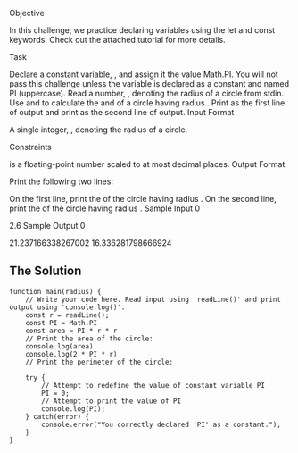 Objective

In this challenge, we practice declaring variables using the let and const keywords. Check out the attached tutorial for more details.

Task

Declare a constant variable, , and assign it the value Math.PI. You will not pass this challenge unless the variable is declared as a constant and named PI (uppercase).
Read a number, , denoting the radius of a circle from stdin.
Use  and  to calculate the  and  of a circle having radius .
Print  as the first line of output and print  as the second line of output.
Input Format

A single integer, , denoting the radius of a circle.

Constraints

 is a floating-point number scaled to at most  decimal places.
Output Format

Print the following two lines:

On the first line, print the  of the circle having radius .
On the second line, print the  of the circle having radius .
Sample Input 0

2.6
Sample Output 0

21.237166338267002
16.336281798666924

## The Solution
```
function main(radius) {
    // Write your code here. Read input using 'readLine()' and print output using 'console.log()'.
    const r = readLine();
    const PI = Math.PI
    const area = PI * r * r
    // Print the area of the circle:
    console.log(area)
    console.log(2 * PI * r)
    // Print the perimeter of the circle:

    try {    
        // Attempt to redefine the value of constant variable PI
        PI = 0;
        // Attempt to print the value of PI
        console.log(PI);
    } catch(error) {
        console.error("You correctly declared 'PI' as a constant.");
    }
}
```